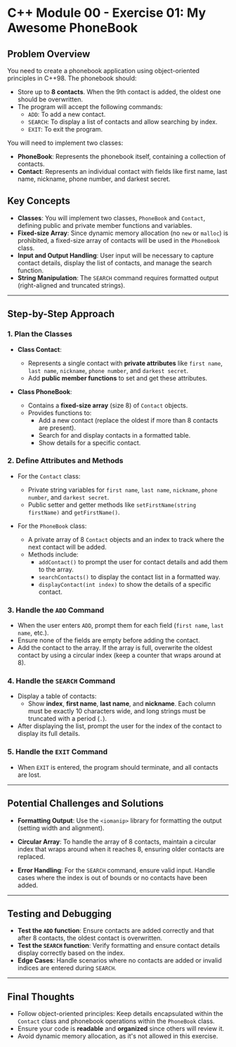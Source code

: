 
# C++ Module 00 - Exercise 01: My Awesome PhoneBook

## Problem Overview

You need to create a phonebook application using object-oriented principles in C++98. The phonebook should:
- Store up to **8 contacts**. When the 9th contact is added, the oldest one should be overwritten.
- The program will accept the following commands:
  - `ADD`: To add a new contact.
  - `SEARCH`: To display a list of contacts and allow searching by index.
  - `EXIT`: To exit the program.

You will need to implement two classes:
- **PhoneBook**: Represents the phonebook itself, containing a collection of contacts.
- **Contact**: Represents an individual contact with fields like first name, last name, nickname, phone number, and darkest secret.

## Key Concepts

- **Classes**: You will implement two classes, `PhoneBook` and `Contact`, defining public and private member functions and variables.
- **Fixed-size Array**: Since dynamic memory allocation (no `new` or `malloc`) is prohibited, a fixed-size array of contacts will be used in the `PhoneBook` class.
- **Input and Output Handling**: User input will be necessary to capture contact details, display the list of contacts, and manage the search function.
- **String Manipulation**: The `SEARCH` command requires formatted output (right-aligned and truncated strings).

---

## Step-by-Step Approach

### 1. Plan the Classes

- **Class Contact**: 
  - Represents a single contact with **private attributes** like `first name`, `last name`, `nickname`, `phone number`, and `darkest secret`.
  - Add **public member functions** to set and get these attributes.

- **Class PhoneBook**:
  - Contains a **fixed-size array** (size 8) of `Contact` objects.
  - Provides functions to:
    - Add a new contact (replace the oldest if more than 8 contacts are present).
    - Search for and display contacts in a formatted table.
    - Show details for a specific contact.

### 2. Define Attributes and Methods

- For the `Contact` class:
  - Private string variables for `first name`, `last name`, `nickname`, `phone number`, and `darkest secret`.
  - Public setter and getter methods like `setFirstName(string firstName)` and `getFirstName()`.

- For the `PhoneBook` class:
  - A private array of 8 `Contact` objects and an index to track where the next contact will be added.
  - Methods include:
    - `addContact()` to prompt the user for contact details and add them to the array.
    - `searchContacts()` to display the contact list in a formatted way.
    - `displayContact(int index)` to show the details of a specific contact.

### 3. Handle the `ADD` Command

- When the user enters `ADD`, prompt them for each field (`first name`, `last name`, etc.).
- Ensure none of the fields are empty before adding the contact.
- Add the contact to the array. If the array is full, overwrite the oldest contact by using a circular index (keep a counter that wraps around at 8).

### 4. Handle the `SEARCH` Command

- Display a table of contacts:
  - Show **index**, **first name**, **last name**, and **nickname**. Each column must be exactly 10 characters wide, and long strings must be truncated with a period (`.`).
- After displaying the list, prompt the user for the index of the contact to display its full details.

### 5. Handle the `EXIT` Command

- When `EXIT` is entered, the program should terminate, and all contacts are lost.

---

## Potential Challenges and Solutions

- **Formatting Output**: Use the `<iomanip>` library for formatting the output (setting width and alignment).
  
- **Circular Array**: To handle the array of 8 contacts, maintain a circular index that wraps around when it reaches 8, ensuring older contacts are replaced.

- **Error Handling**: For the `SEARCH` command, ensure valid input. Handle cases where the index is out of bounds or no contacts have been added.

---

## Testing and Debugging

- **Test the `ADD` function**: Ensure contacts are added correctly and that after 8 contacts, the oldest contact is overwritten.
- **Test the `SEARCH` function**: Verify formatting and ensure contact details display correctly based on the index.
- **Edge Cases**: Handle scenarios where no contacts are added or invalid indices are entered during `SEARCH`.

---

## Final Thoughts

- Follow object-oriented principles: Keep details encapsulated within the `Contact` class and phonebook operations within the `PhoneBook` class.
- Ensure your code is **readable** and **organized** since others will review it.
- Avoid dynamic memory allocation, as it's not allowed in this exercise.